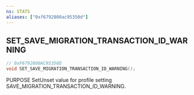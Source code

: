 ```yaml
---
ns: STATS
aliases: ["0xf6792800ac95350d"]
---
```

## SET_SAVE_MIGRATION_TRANSACTION_ID_WARNING

```c
// 0xF6792800AC95350D
void SET_SAVE_MIGRATION_TRANSACTION_ID_WARNING();
```

PURPOSE SetUnset value for profile setting SAVE_MIGRATION_TRANSACTION_ID_WARNING.

